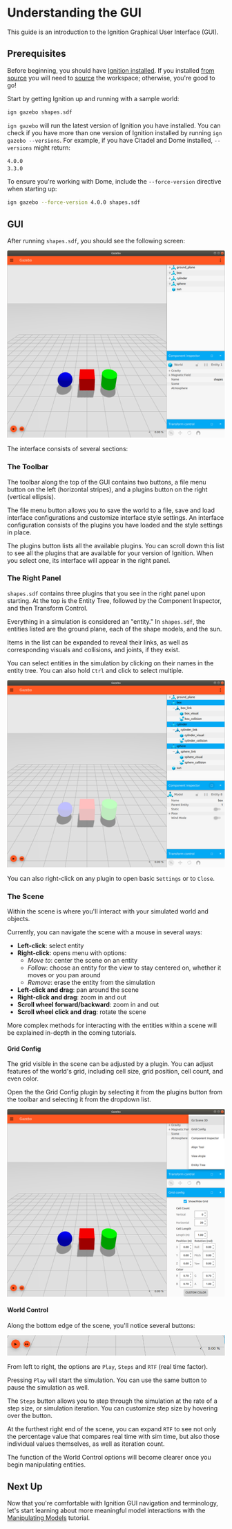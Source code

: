 # Understanding the GUI

This guide is an introduction to the Ignition Graphical User Interface (GUI).

## Prerequisites

Before beginning, you should have [Ignition installed](/docs/dome/install).
If you installed [from source](/docs/dome/install)
you will need to [source](/docs/dome/install_ubuntu_src#using-the-workspace) the workspace;
otherwise, you're good to go!

Start by getting Ignition up and running with a sample world:

```bash
ign gazebo shapes.sdf
```

`ign gazebo` will run the latest version of Ignition you have installed.
You can check if you have more than one version of Ignition installed by running `ign gazebo --versions`.
For example, if you have Citadel and Dome installed, `--versions` might return:

```bash
4.0.0
3.3.0
```

To ensure you're working with Dome, include the `--force-version` directive when starting up:

```bash
ign gazebo --force-version 4.0.0 shapes.sdf
```

## GUI

After running `shapes.sdf`, you should see the following screen:

![shapes.sdf](img/shapes.png)

The interface consists of several sections:

### The Toolbar

The toolbar along the top of the GUI contains two buttons, a file menu button on the left (horizontal stripes), and a plugins button on the right (vertical ellipsis).

The file menu button allows you to save the world to a file, save and load interface configurations and customize interface style settings.
An interface configuration consists of the plugins you have loaded and the style settings in place.

The plugins button lists all the available plugins.
You can scroll down this list to see all the plugins that are available for your version of Ignition.
When you select one, its interface will appear in the right panel.

### The Right Panel

`shapes.sdf` contains three plugins that you see in the right panel upon starting.
At the top is the Entity Tree, followed by the Component Inspector, and then Transform Control.

Everything in a simulation is considered an "entity."
In `shapes.sdf`, the entities listed are the ground plane, each of the shape models, and the sun.

Items in the list can be expanded to reveal their links, as well as corresponding visuals and collisions, and joints, if they exist.

You can select entities in the simulation by clicking on their names in the entity tree.
You can also hold `Ctrl` and click to select multiple.

![Selecting multiple entities from the entity tree](img/entity_select.png)

You can also right-click on any plugin to open basic `Settings` or to `Close`.

### The Scene

Within the scene is where you'll interact with your simulated world and objects.

Currently, you can navigate the scene with a mouse in several ways:

* **Left-click**: select entity
* **Right-click**: opens menu with options:
  * *Move to*: center the scene on an entity
  * *Follow*: choose an entity for the view to  stay centered on, whether it moves or you pan around
  * *Remove*: erase the entity from the simulation
* **Left-click and drag**: pan around the scene
* **Right-click and drag**: zoom in and out
* **Scroll wheel forward/backward**: zoom in and out
* **Scroll wheel click and drag**: rotate the scene

More complex methods for interacting with the entities within a scene will be explained in-depth in the coming tutorials.

#### Grid Config

The grid visible in the scene can be adjusted by a plugin.
You can adjust features of the world's grid, including cell size, grid position, cell count, and even color.

Open the the Grid Config plugin by selecting it from the plugins button from the toolbar and selecting it from the dropdown list.

![Select Grid Config](img/grid_config.png)

#### World Control

Along the bottom edge of the scene, you'll notice several buttons:

![Playback buttons](img/playback.png)

From left to right, the options are `Play`, `Steps` and `RTF` (real time factor).

Pressing `Play` will start the simulation.
You can use the same button to pause the simulation as well.

The `Steps` button allows you to step through the simulation at the rate of a step size, or simulation iteration.
You can customize step size by hovering over the button.

At the furthest right end of the scene, you can expand `RTF` to see not only the percentage value that compares real time with sim time, but also those individual values themselves, as well as iteration count.

The function of the World Control options will become clearer once you begin manipulating entities.

## Next Up

Now that you're comfortable with Ignition GUI navigation and terminology, let's start learning about more meaningful model interactions with the [Manipulating Models](manipulating_models) tutorial.
